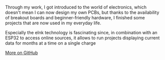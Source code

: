 Through my work, I got introduced to the world of electronics, which doesn't mean I can now design my own PCBs, but thanks to the availability of breakout boards and beginner-friendly hardware, I finished some projects that are now used in my everyday life.

Especially the eInk technology is fascinating since, in combination with an ESP32 to access online sources, it allows to run projects displaying current data for months at a time on a single charge

<a href="https://github.com/SeBassTian23/" class="btn btn-sm btn-outline-primary external-link" target="_blank" rel="noreferrer">More on GitHub</a>